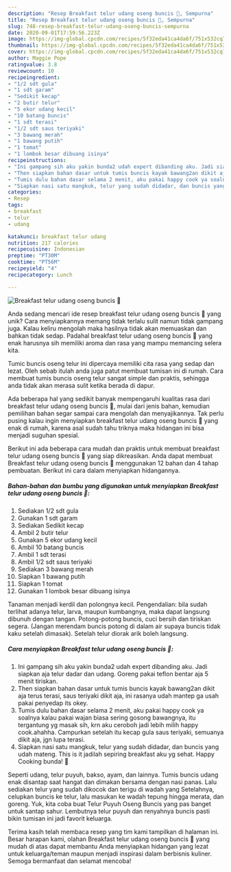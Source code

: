 ```yaml
---
description: "Resep Breakfast telur udang oseng buncis 💜, Sempurna"
title: "Resep Breakfast telur udang oseng buncis 💜, Sempurna"
slug: 748-resep-breakfast-telur-udang-oseng-buncis-sempurna
date: 2020-09-01T17:59:56.223Z
image: https://img-global.cpcdn.com/recipes/5f32eda41ca4da6f/751x532cq70/breakfast-telur-udang-oseng-buncis-💜-foto-resep-utama.jpg
thumbnail: https://img-global.cpcdn.com/recipes/5f32eda41ca4da6f/751x532cq70/breakfast-telur-udang-oseng-buncis-💜-foto-resep-utama.jpg
cover: https://img-global.cpcdn.com/recipes/5f32eda41ca4da6f/751x532cq70/breakfast-telur-udang-oseng-buncis-💜-foto-resep-utama.jpg
author: Maggie Pope
ratingvalue: 3.8
reviewcount: 10
recipeingredient:
- "1/2 sdt gula"
- "1 sdt garam"
- "Sedikit kecap"
- "2 butir telur"
- "5 ekor udang kecil"
- "10 batang buncis"
- "1 sdt terasi"
- "1/2 sdt saus teriyaki"
- "3 bawang merah"
- "1 bawang putih"
- "1 tomat"
- "1 lombok besar dibuang isinya"
recipeinstructions:
- "Ini gampang sih aku yakin bunda2 udah expert dibanding aku. Jadi siapkan aja telur dadar dan udang. Goreng pakai teflon bentar aja 5 menit tiriskan."
- "Then siapkan bahan dasar untuk tumis buncis kayak bawang2an dikit aja terus terasi, saus teriyaki dikit aja, ini rasanya udah mantep ga usah pakai penyedap its okey."
- "Tumis dulu bahan dasar selama 2 menit, aku pakai happy cook ya soalnya kalau pakai wajan biasa sering gosong bawangnya, itu tergantung yg masak sih, krn aku ceroboh jadi lebih milih happy cook.ahahha. Campurkan setelah itu kecap gula saus teriyaki, semuanya dikit aja, jgn lupa terasi."
- "Siapkan nasi satu mangkuk, telur yang sudah didadar, dan buncis yang udah mateng. This is it jadilah sepiring breakfast aku yg sehat. Happy Cooking bunda! 🦋"
categories:
- Resep
tags:
- breakfast
- telur
- udang

katakunci: breakfast telur udang 
nutrition: 217 calories
recipecuisine: Indonesian
preptime: "PT30M"
cooktime: "PT56M"
recipeyield: "4"
recipecategory: Lunch

---
```



![Breakfast telur udang oseng buncis 💜](https://img-global.cpcdn.com/recipes/5f32eda41ca4da6f/751x532cq70/breakfast-telur-udang-oseng-buncis-💜-foto-resep-utama.jpg)

Anda sedang mencari ide resep breakfast telur udang oseng buncis 💜 yang unik? Cara menyiapkannya memang tidak terlalu sulit namun tidak gampang juga. Kalau keliru mengolah maka hasilnya tidak akan memuaskan dan bahkan tidak sedap. Padahal breakfast telur udang oseng buncis 💜 yang enak harusnya sih memiliki aroma dan rasa yang mampu memancing selera kita.

Tumic buncis oseng telur ini dipercaya memiliki cita rasa yang sedap dan lezat. Oleh sebab itulah anda juga patut membuat tumisan ini di rumah. Cara membuat tumis buncis oseng telur sangat simple dan praktis, sehingga anda tidak akan merasa sulit ketika berada di dapur.

Ada beberapa hal yang sedikit banyak mempengaruhi kualitas rasa dari breakfast telur udang oseng buncis 💜, mulai dari jenis bahan, kemudian pemilihan bahan segar sampai cara mengolah dan menyajikannya. Tak perlu pusing kalau ingin menyiapkan breakfast telur udang oseng buncis 💜 yang enak di rumah, karena asal sudah tahu triknya maka hidangan ini bisa menjadi suguhan spesial.


Berikut ini ada beberapa cara mudah dan praktis untuk membuat breakfast telur udang oseng buncis 💜 yang siap dikreasikan. Anda dapat membuat Breakfast telur udang oseng buncis 💜 menggunakan 12 bahan dan 4 tahap pembuatan. Berikut ini cara dalam menyiapkan hidangannya.

<!--inarticleads1-->

##### Bahan-bahan dan bumbu yang digunakan untuk menyiapkan Breakfast telur udang oseng buncis 💜:

1. Sediakan 1/2 sdt gula
1. Gunakan 1 sdt garam
1. Sediakan Sedikit kecap
1. Ambil 2 butir telur
1. Gunakan 5 ekor udang kecil
1. Ambil 10 batang buncis
1. Ambil 1 sdt terasi
1. Ambil 1/2 sdt saus teriyaki
1. Sediakan 3 bawang merah
1. Siapkan 1 bawang putih
1. Siapkan 1 tomat
1. Gunakan 1 lombok besar dibuang isinya


Tanaman menjadi kerdil dan polongnya kecil. Pengendalian: bila sudah terlihat adanya telur, larva, maupun kumbangnya, maka dapat langsung dibunuh dengan tangan. Potong-potong buncis, cuci bersih dan tiriskan segera. (Jangan merendam buncis potong di dalam air supaya buncis tidak kaku setelah dimasak). Setelah telur diorak arik boleh langsung. 

<!--inarticleads2-->

##### Cara menyiapkan Breakfast telur udang oseng buncis 💜:

1. Ini gampang sih aku yakin bunda2 udah expert dibanding aku. Jadi siapkan aja telur dadar dan udang. Goreng pakai teflon bentar aja 5 menit tiriskan.
1. Then siapkan bahan dasar untuk tumis buncis kayak bawang2an dikit aja terus terasi, saus teriyaki dikit aja, ini rasanya udah mantep ga usah pakai penyedap its okey.
1. Tumis dulu bahan dasar selama 2 menit, aku pakai happy cook ya soalnya kalau pakai wajan biasa sering gosong bawangnya, itu tergantung yg masak sih, krn aku ceroboh jadi lebih milih happy cook.ahahha. Campurkan setelah itu kecap gula saus teriyaki, semuanya dikit aja, jgn lupa terasi.
1. Siapkan nasi satu mangkuk, telur yang sudah didadar, dan buncis yang udah mateng. This is it jadilah sepiring breakfast aku yg sehat. Happy Cooking bunda! 🦋


Seperti udang, telur puyuh, bakso, ayam, dan lainnya. Tumis buncis udang enak disantap saat hangat dan dimakan bersama dengan nasi panas. Lalu sediakan telur yang sudah dikocok dan terigu di wadah yang Setelahnya, celupkan buncis ke telur, lalu masukan ke wadah tepung hingga merata, dan goreng. Yuk, kita coba buat Telur Puyuh Oseng Buncis yang pas banget untuk santap sahur. Lembutnya telur puyuh dan renyahnya buncis pasti bikin tumisan ini jadi favorit keluarga. 

Terima kasih telah membaca resep yang tim kami tampilkan di halaman ini. Besar harapan kami, olahan Breakfast telur udang oseng buncis 💜 yang mudah di atas dapat membantu Anda menyiapkan hidangan yang lezat untuk keluarga/teman maupun menjadi inspirasi dalam berbisnis kuliner. Semoga bermanfaat dan selamat mencoba!
